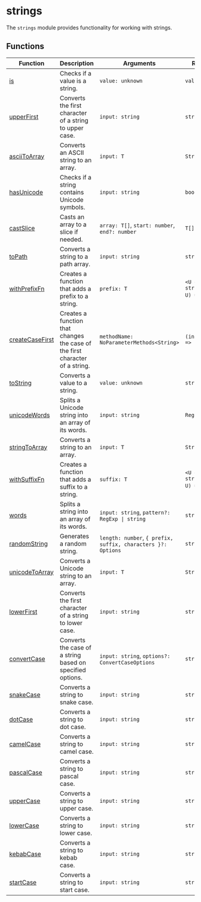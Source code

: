 # strings

The `strings` module provides functionality for working with strings.

## Functions

| Function                                | Description                                                                  | Arguments                                                    | Return Type                                    |
|-----------------------------------------|------------------------------------------------------------------------------|--------------------------------------------------------------|------------------------------------------------|
| [is](is.ts)                             | Checks if a value is a string.                                               | `value: unknown`                                             | `value is string`                              |
| [upperFirst](upper-first.ts)            | Converts the first character of a string to upper case.                      | `input: string`                                              | `string`                                       |
| [asciiToArray](ascii-to-array.ts)       | Converts an ASCII string to an array.                                        | `input: T`                                                   | `StringToArray<T>`                             |
| [hasUnicode](has-unicode.ts)            | Checks if a string contains Unicode symbols.                                 | `input: string`                                              | `boolean`                                      |
| [castSlice](cast-slice.ts)              | Casts an array to a slice if needed.                                         | `array: T[]`, `start: number`, `end?: number`                | `T[]`                                          |
| [toPath](to-path.ts)                    | Converts a string to a path array.                                           | `input: string`                                              | `string[]`                                     |
| [withPrefixFn](with-prefix-fn.ts)       | Creates a function that adds a prefix to a string.                           | `prefix: T`                                                  | `<U extends string>(value: U) => \`${T}${U}\`` |
| [createCaseFirst](create-case-first.ts) | Creates a function that changes the case of the first character of a string. | `methodName: NoParameterMethods<String>`                     | `(input: string) => string`                    |
| [toString](to-string.ts)                | Converts a value to a string.                                                | `value: unknown`                                             | `string`                                       |
| [unicodeWords](unicode-words.ts)        | Splits a Unicode string into an array of its words.                          | `input: string`                                              | `RegExpMatchArray`                             |
| [stringToArray](string-to-array.ts)     | Converts a string to an array.                                               | `input: T`                                                   | `StringToArray<T>`                             |
| [withSuffixFn](with-suffix-fn.ts)       | Creates a function that adds a suffix to a string.                           | `suffix: T`                                                  | `<U extends string>(value: U) => \`${U}${T}\`` |
| [words](words.ts)                       | Splits a string into an array of its words.                                  | `input: string`, `pattern?: RegExp \| string`                | `string[]`                                     |
| [randomString](random-string.ts)        | Generates a random string.                                                   | `length: number`, `{ prefix, suffix, characters }?: Options` | `string`                                       |
| [unicodeToArray](unicode-to-array.ts)   | Converts a Unicode string to an array.                                       | `input: T`                                                   | `StringToArray<T>`                             |
| [lowerFirst](lower-first.ts)            | Converts the first character of a string to lower case.                      | `input: string`                                              | `string`                                       |
| [convertCase](case.ts)                  | Converts the case of a string based on specified options.                    | `input: string`, `options?: ConvertCaseOptions`              | `string`                                       |
| [snakeCase](case.ts)                    | Converts a string to snake case.                                             | `input: string`                                              | `string`                                       |
| [dotCase](case.ts)                      | Converts a string to dot case.                                               | `input: string`                                              | `string`                                       |
| [camelCase](case.ts)                    | Converts a string to camel case.                                             | `input: string`                                              | `string`                                       |
| [pascalCase](case.ts)                   | Converts a string to pascal case.                                            | `input: string`                                              | `string`                                       |
| [upperCase](case.ts)                    | Converts a string to upper case.                                             | `input: string`                                              | `string`                                       |
| [lowerCase](case.ts)                    | Converts a string to lower case.                                             | `input: string`                                              | `string`                                       |
| [kebabCase](case.ts)                    | Converts a string to kebab case.                                             | `input: string`                                              | `string`                                       |
| [startCase](case.ts)                    | Converts a string to start case.                                             | `input: string`                                              | `string`                                       |
